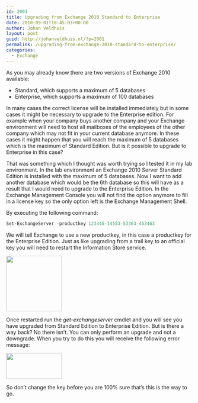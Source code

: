 ```yaml
---
id: 2001
title: Upgrading from Exchange 2010 Standard to Enterprise
date: 2010-09-01T18:45:03+00:00
author: Johan Veldhuis
layout: post
guid: http://johanveldhuis.nl/?p=2001
permalink: /upgrading-from-exchange-2010-standard-to-enterprise/
categories:
  - Exchange
---
```

As you may already know there are two versions of Exchange 2010 available:

  * Standard, which supports a maximum of 5 databases
  * Enterprise, which supports a maximum of 100 databases

In many cases the correct license will be installed immediately but in some cases it might be necessary to upgrade to the Enterprise edition. For example when your company buys another company and your Exchange environment will need to host all mailboxes of the employees of the other company which may not fit in your current database anymore. In these cases it might happen that you will reach the maximum of 5 databases which is the maximum of Standard Edition. But is it possible to upgrade to Enterprise in this case?

That was something which I thought was worth trying so I tested it in my lab environment. In the lab environment an Exchange 2010 Server Standard Edition is installed with the maximum of 5 databases. Now I want to add another database which would be the 6th database so this will have as a result that I would need to upgrade to the Enterprise Edition. In the Exchange Management Console you will not find the option anymore to fill in a license key so the only option left is the Exchange Management Shell.

By executing the following command:

```PowerShell
Set-ExchangeServer -productkey 123445-14553-53363-453463
```

We will tell Exchange to use a new productkey, in this case a productkey for the Enterprise Edition. Just as like upgrading from a trail key to an official key you will need to restart the Information Store service.

[<img title="Exchange productkey" src="https://i1.wp.com/johanveldhuis.nl/wp-content/uploads/2010/08/Exchange-License-150x150.jpg?resize=150%2C150" alt="" width="150" height="150" data-recalc-dims="1" />](https://i2.wp.com/johanveldhuis.nl/wp-content/uploads/2010/08/Exchange-License.jpg)

Once restarted run the _get-exchangeserver_ cmdlet and you will see you have upgraded from Standard Edition to Enterprise Edition. But is there a way back? No there isn&#8217;t. You can only perform an upgrade and not a downgrade. When you try to do this you will receive the following error message:

[<img title="Exchange productkey" src="https://i0.wp.com/johanveldhuis.nl/wp-content/uploads/2010/08/exchange-license-2-150x70.jpg?resize=150%2C70" alt="" width="150" height="70" data-recalc-dims="1" />](https://i1.wp.com/johanveldhuis.nl/wp-content/uploads/2010/08/exchange-license-2.jpg)

So don&#8217;t change the key before you are 100% sure that&#8217;s this is the way to go.